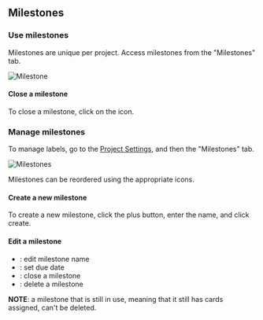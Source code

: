 ## Milestones

### Use milestones

Milestones are unique per project. Access milestones from the "Milestones" tab.

<img class="pure-img" src="{{relativeRootPath}}/images/en/milestone-panel.png" alt="Milestone">

#### Close a milestone

To close a milestone, click on the <span class="icon icon-milestone-open"></span> icon.

### Manage milestones

To manage labels, go to the [Project Settings](/03-use-collapp/03-01-project.html#project-settings), and then the "Milestones" tab.

<img class="pure-img" src="{{relativeRootPath}}/images/en/milestones-manage.png" alt="Milestones">

Milestones can be reordered using the appropriate icons.

#### Create a new milestone

To create a new milestone, click the plus button, enter the name, and click create.

#### Edit a milestone

* <span class="icon icon-edit"></span>: edit milestone name
* <span class="icon icon-calendar"></span>: set due date
* <span class="icon icon-milestone-open"></span>: close a milestone
* <span class="icon icon-delete"></span>: delete a milestone

**NOTE**: a milestone that is still in use, meaning that it still has cards assigned, can't be deleted.

